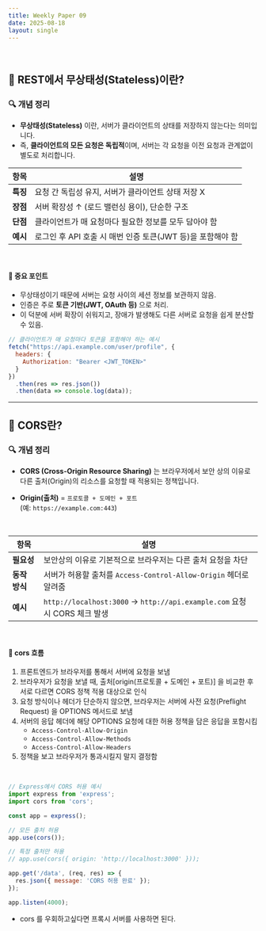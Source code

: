 ```yaml
---
title: Weekly Paper 09  
date: 2025-08-18 
layout: single  
---
```


<br>

## 📌 REST에서 무상태성(Stateless)이란?

### 🔍 개념 정리
* **무상태성(Stateless)** 이란, 서버가 클라이언트의 상태를 저장하지 않는다는 의미입니다.  
* 즉, **클라이언트의 모든 요청은 독립적**이며, 서버는 각 요청을 이전 요청과 관계없이 별도로 처리합니다.

| 항목         | 설명 |
|------------|------|
| **특징**      | 요청 간 독립성 유지, 서버가 클라이언트 상태 저장 X |
| **장점**      | 서버 확장성 ↑ (로드 밸런싱 용이), 단순한 구조 |
| **단점**      | 클라이언트가 매 요청마다 필요한 정보를 모두 담아야 함 |
| **예시**      | 로그인 후 API 호출 시 매번 인증 토큰(JWT 등)을 포함해야 함 |

<br>

#### 📍 중요 포인트
* 무상태성이기 때문에 서버는 요청 사이의 세션 정보를 보관하지 않음.
* 인증은 주로 **토큰 기반(JWT, OAuth 등)** 으로 처리.
* 이 덕분에 서버 확장이 쉬워지고, 장애가 발생해도 다른 서버로 요청을 쉽게 분산할 수 있음.

```js
// 클라이언트가 매 요청마다 토큰을 포함해야 하는 예시
fetch("https://api.example.com/user/profile", {
  headers: {
    Authorization: "Bearer <JWT_TOKEN>"
  }
})
  .then(res => res.json())
  .then(data => console.log(data));
```

---

## 📌 CORS란?

### 🔍 개념 정리
* **CORS (Cross-Origin Resource Sharing)** 는 브라우저에서 보안 상의 이유로 다른 출처(Origin)의 리소스를 요청할 때 적용되는 정책입니다.
* **Origin(출처)** = `프로토콜 + 도메인 + 포트`  
  (예: `https://example.com:443`)

  <br>

| 항목         | 설명 |
|------------|------|
| **필요성**    | 보안상의 이유로 기본적으로 브라우저는 다른 출처 요청을 차단 |
| **동작 방식** | 서버가 허용할 출처를 `Access-Control-Allow-Origin` 헤더로 알려줌 |
| **예시**      | `http://localhost:3000` → `http://api.example.com` 요청 시 CORS 체크 발생 |

<br>

#### 📍 cors 흐름
1. 프론트엔드가 브라우저를 통해서 서버에 요청을 보냄
2. 브라우저가 요청을 보낼 때, 출처[origin(프로토콜 + 도메인 + 포트)] 을 비교한 후 서로 다르면 CORS 정책 적용 대상으로 인식
3. 요청 방식이나 헤더가 단순하지 않으면, 브라우저는 서버에 사전 요청(Preflight Request) 을 OPTIONS 메서드로 보냄
4. 서버의 응답 헤더에 해당 OPTIONS 요청에 대한 허용 정책을 담은 응답을 포함시킴
   - `Access-Control-Allow-Origin`
   - `Access-Control-Allow-Methods`
   - `Access-Control-Allow-Headers`
4. 정책을 보고 브라우저가 통과시킬지 말지 결정함

<br>

```js
// Express에서 CORS 허용 예시
import express from 'express';
import cors from 'cors';

const app = express();

// 모든 출처 허용
app.use(cors());

// 특정 출처만 허용
// app.use(cors({ origin: 'http://localhost:3000' }));

app.get('/data', (req, res) => {
  res.json({ message: 'CORS 허용 완료' });
});

app.listen(4000);
```

* cors 를 우회하고싶다면 프록시 서버를 사용하면 된다.
